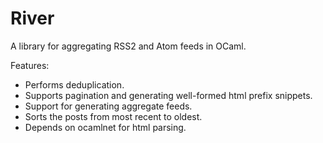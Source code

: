 # River

A library for aggregating RSS2 and Atom feeds in OCaml.

Features:

* Performs deduplication.
* Supports pagination and generating well-formed html prefix snippets.
* Support for generating aggregate feeds.
* Sorts the posts from most recent to oldest.
* Depends on ocamlnet for html parsing.
